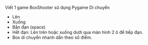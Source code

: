 Viết 1 game BoxShooter sử dụng Pygame
Di chuyển
+ Lên
+ Xuống
+ Bắn đạn (space)
+ Hết đạn: Lên trên hoặc xuống dưới qua màn hình 2 ô để tiếp đạn.
+ Box di chuyển nhanh dần theo số điểm.

